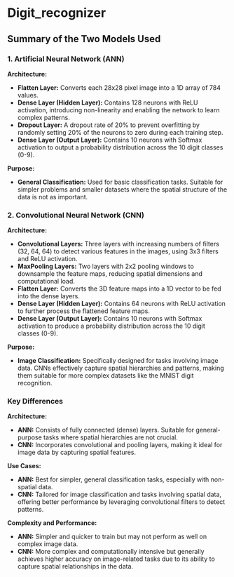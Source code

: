 # Digit_recognizer

## Summary of the Two Models Used

### 1. Artificial Neural Network (ANN)

**Architecture:**

- **Flatten Layer:** Converts each 28x28 pixel image into a 1D array of 784 values.
- **Dense Layer (Hidden Layer):** Contains 128 neurons with ReLU activation, introducing non-linearity and enabling the network to learn complex patterns.
- **Dropout Layer:** A dropout rate of 20% to prevent overfitting by randomly setting 20% of the neurons to zero during each training step.
- **Dense Layer (Output Layer):** Contains 10 neurons with Softmax activation to output a probability distribution across the 10 digit classes (0-9).

**Purpose:**

- **General Classification:** Used for basic classification tasks. Suitable for simpler problems and smaller datasets where the spatial structure of the data is not as important.

### 2. Convolutional Neural Network (CNN)

**Architecture:**

- **Convolutional Layers:** Three layers with increasing numbers of filters (32, 64, 64) to detect various features in the images, using 3x3 filters and ReLU activation.
- **MaxPooling Layers:** Two layers with 2x2 pooling windows to downsample the feature maps, reducing spatial dimensions and computational load.
- **Flatten Layer:** Converts the 3D feature maps into a 1D vector to be fed into the dense layers.
- **Dense Layer (Hidden Layer):** Contains 64 neurons with ReLU activation to further process the flattened feature maps.
- **Dense Layer (Output Layer):** Contains 10 neurons with Softmax activation to produce a probability distribution across the 10 digit classes (0-9).

**Purpose:**

- **Image Classification:** Specifically designed for tasks involving image data. CNNs effectively capture spatial hierarchies and patterns, making them suitable for more complex datasets like the MNIST digit recognition.

### Key Differences

**Architecture:**

- **ANN:** Consists of fully connected (dense) layers. Suitable for general-purpose tasks where spatial hierarchies are not crucial.
- **CNN:** Incorporates convolutional and pooling layers, making it ideal for image data by capturing spatial features.

**Use Cases:**

- **ANN:** Best for simpler, general classification tasks, especially with non-spatial data.
- **CNN:** Tailored for image classification and tasks involving spatial data, offering better performance by leveraging convolutional filters to detect patterns.

**Complexity and Performance:**

- **ANN:** Simpler and quicker to train but may not perform as well on complex image data.
- **CNN:** More complex and computationally intensive but generally achieves higher accuracy on image-related tasks due to its ability to capture spatial relationships in the data.
